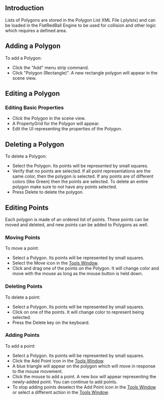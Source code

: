 ## Introduction

Lists of Polygons are stored in the Polygon List XML File (.plylstx) and can be loaded in the FlatRedBall Engine to be used for collision and other logic which requires a defined area.

## Adding a Polygon

To add a Polygon:

-   Click the "Add" menu strip command.
-   Click "Polygon (Rectangle)". A new rectangle polygon will appear in the scene view.

## Editing a Polygon

### Editing Basic Properties

-   Click the Polygon in the scene view.
-   A PropertyGrid for the Polygon will appear.
-   Edit the UI representing the properties of the Polygon.

## Deleting a Polygon

To delete a Polygon:

-   Select the Polygon. Its points will be represented by small squares.
-   Verify that no points are selected. If all point representations are the same color, then the polygon is selected. If any points are of different colors (like Green) then the points are selected. To delete an entire polygon make sure to not have any points selected.
-   Press Delete to delete the polygon.

## Editing Points

Each polygon is made of an ordered list of points. These points can be moved and deleted, and new points can be added to Polygons as well.

### Moving Points

To move a point:

-   Select a Polygon. Its points will be represented by small squares.
-   Select the Move icon in the [Tools Window](/frb/docs/index.php?title=Gui:Tools_Window&action=edit&redlink=1.md "Gui:Tools Window (page does not exist)").
-   Click and drag one of the points on the Polygon. It will change color and move with the mouse as long as the mouse button is held down.

### Deleting Points

To delete a point:

-   Select a Polygon. Its points will be represented by small squares.
-   Click on one of the points. It will change color to represent being selected.
-   Press the Delete key on the keyboard.

### Adding Points

To add a point:

-   Select a Polygon. Its points will be represented by small squares.
-   Click the Add Point icon in the [Tools Window](/frb/docs/index.php?title=Gui:Tools_Window&action=edit&redlink=1.md "Gui:Tools Window (page does not exist)").
-   A blue triangle will appear on the polygon which will move in response to the mouse movement.
-   Click the mouse to add a point. A new box will appear representing the newly-added point. You can continue to add points.
-   To stop adding points deselect the Add Point icon in the [Tools Window](/frb/docs/index.php?title=Gui:Tools_Window&action=edit&redlink=1.md "Gui:Tools Window (page does not exist)") or select a different action in the [Tools Window](/frb/docs/index.php?title=Gui:Tools_Window&action=edit&redlink=1.md "Gui:Tools Window (page does not exist)").
